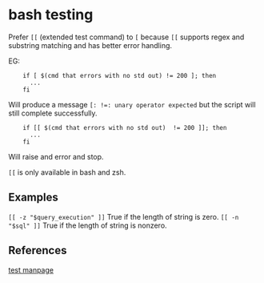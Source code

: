 # bash testing

Prefer `[[` (extended test command) to `[` because `[[` supports regex and substring matching and has better error handling.

EG:

```
    if [ $(cmd that errors with no std out) != 200 ]; then
      ...
    fi
```

Will produce a message `[: !=: unary operator expected` but the script will still complete successfully.

```
    if [[ $(cmd that errors with no std out)  != 200 ]]; then
      ...
    fi
```

Will raise and error and stop.

`[[` is only available in bash and zsh.

## Examples

`[[ -z "$query_execution" ]]` True if the length of string is zero.
`[[ -n "$sql" ]]` True if the length of string is nonzero.

## References

[test manpage](http://linuxcommand.org/lc3_man_pages/testh.html)

